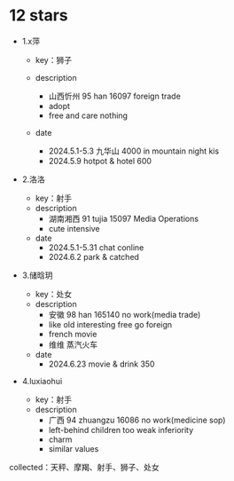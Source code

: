 # 12 stars

* 1.x萍   
  * key：狮子   
           
  * description
    *    山西忻州 95 han 16097 foreign trade    
    *    adopt    
    *    free and care nothing   
   * date
     * 2024.5.1-5.3   九华山  4000  in mountain night kis
     * 2024.5.9       hotpot & hotel  600

* 2.洛洛   
   * key：射手   
   * description
     * 湖南湘西 91 tujia 15097 Media Operations
     * cute intensive   
   * date
     * 2024.5.1-5.31   chat conline 
     *  2024.6.2        park & catched 

* 3.储晗玥   
   * key：处女   
   * description
     * 安徽 98 han 165140  no work(media trade)
     * like old  interesting   free  go foreign
     * french movie
     * 维维 蒸汽火车   
   * date
      * 2024.6.23   movie & drink  350


* 4.luxiaohui  
   * key：射手
   * description
      * 广西 94 zhuangzu 16086  no work(medicine sop)
      * left-behind children    too weak   inferiority
      * charm  
      * similar values
   




collected：天秤、摩羯、射手、狮子、处女
